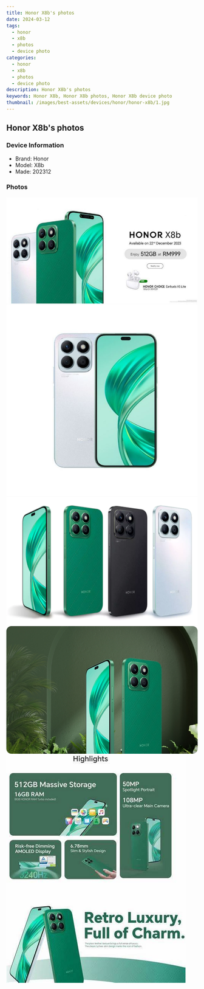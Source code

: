 ```yaml
---
title: Honor X8b's photos
date: 2024-03-12
tags: 
  - honor
  - x8b
  - photos
  - device photo
categories: 
  - honor
  - x8b
  - photos
  - device photo
description: Honor X8b's photos
keywords: Honor X8b, Honor X8b photos, Honor X8b device photo
thumbnail: /images/best-assets/devices/honor/honor-x8b/1.jpg
---
```


## Honor X8b's photos

### Device Information

- Brand: Honor
- Model: X8b
- Made: 202312

### Photos

![/images/best-assets/devices/honor/honor-x8b/1.jpg](/images/best-assets/devices/honor/honor-x8b/1.jpg)
![/images/best-assets/devices/honor/honor-x8b/2.jpg](/images/best-assets/devices/honor/honor-x8b/2.jpg)
![/images/best-assets/devices/honor/honor-x8b/3.jpg](/images/best-assets/devices/honor/honor-x8b/3.jpg)
![/images/best-assets/devices/honor/honor-x8b/4.jpg](/images/best-assets/devices/honor/honor-x8b/4.jpg)
![/images/best-assets/devices/honor/honor-x8b/5.jpg](/images/best-assets/devices/honor/honor-x8b/5.jpg)
